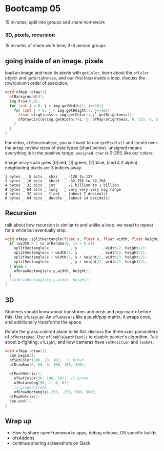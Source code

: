 # Bootcamp 05

15 minutes, split into groups and share homework

### 3D, pixels, recursion

15 minutes of share work time, 3-4 person groups.

## going inside of an image. pixels

load an image and read its pixels with `getColor`, learn about the `ofColor` object and `getBrightness`, and our first loop inside a loop. discuss the row/column order of execution.

```c++
void ofApp::draw(){
  ofBackground(0);
  img.draw(0,0);
  for (int i = 0; i < img.getWidth(); i+=10){
    for (int j = 0; j < img.getHeight(); j+=10){
      float brightness = img.getColor(i,j).getBrightness();
      ofDrawCircle(img.getWidth()+i, j, ofMap(brightness, 0, 255, 0, 5));
    }
  }
}
```

For video, `ofVideoGrabber`, you will want to use `getPixels()` and iterate over the array. review sizes of data types (chart below). unsigned means everything is in the positive range. `unsigned char` is 0-255, like our colors.

image array span goes [0]:red, [1]:green, [2]:blue, (and 4 if alpha) neighboring pixels are 3 indices away.

```
1 bytes _  8 bits _ char   _ -128 to 127
2 bytes _ 16 bits _ short  _ -32,768 to 32,768
4 bytes _ 32 bits _ int    _ -1 billion to 1 billion
8 bytes _ 64 bits _ long   _ very very very big range
4 bytes _ 32 bits _ float  _ (about 7 decimals)
8 bytes _ 64 bits _ double _ (about 14 decimals)
```

## Recursion

talk about how recursion is similar to and unlike a loop. we need to repeat for a while but eventually stop.

```C++
void ofApp::splitRectangle(float x, float y, float width, float height){
  if (width > 1 && ofRandom(0, 1) > 0.5){
    splitRectangle(x          , y           , width/2, height/2);
    splitRectangle(x + width/2, y           , width/2, height/2);
    splitRectangle(x + width/2, y + height/2, width/2, height/2);
    splitRectangle(x          , y + height/2, width/2, height/2);
  } else {
    ofDrawRectangle(x,y,width, height);
  }
  //ofDrawRectangle(x,y,width, height);
}
```

## 3D

Students should know about transforms and push and pop matrix before this. Use `ofEasyCam`. An `ofCamera` is like a push/pop matrix, it wraps code, and additionally transforms the space.

Rotate the grass-colored plane to lie flat. discuss the three axes parameters of `ofRotateDeg`. Use `ofEnableDepthTest()` to disable painter's algorithm. Talk about z-fighting, `ofLight`, and how cameras have `setPosition` and `lookAt`.

```c++
void ofApp::draw(){
  cam.begin();
  ofSetColor(100, 20, 10);  // brown
  ofDrawBox(0, 50, 0, 100, 100, 100);
  
  ofPushMatrix();
    ofSetColor(50, 190, 10);  // green
    ofRotateDeg(90, 1, 0, 0);
    // ground plane
    ofDrawRectangle(-250, -250, 500, 500);
  ofPopMatrix();
  cam.end();
}
```

## Wrap up

- How to share openFrameworks apps, debug release, OS specific builds.
- ofxAddons
- continue sharing screenshots on Slack
